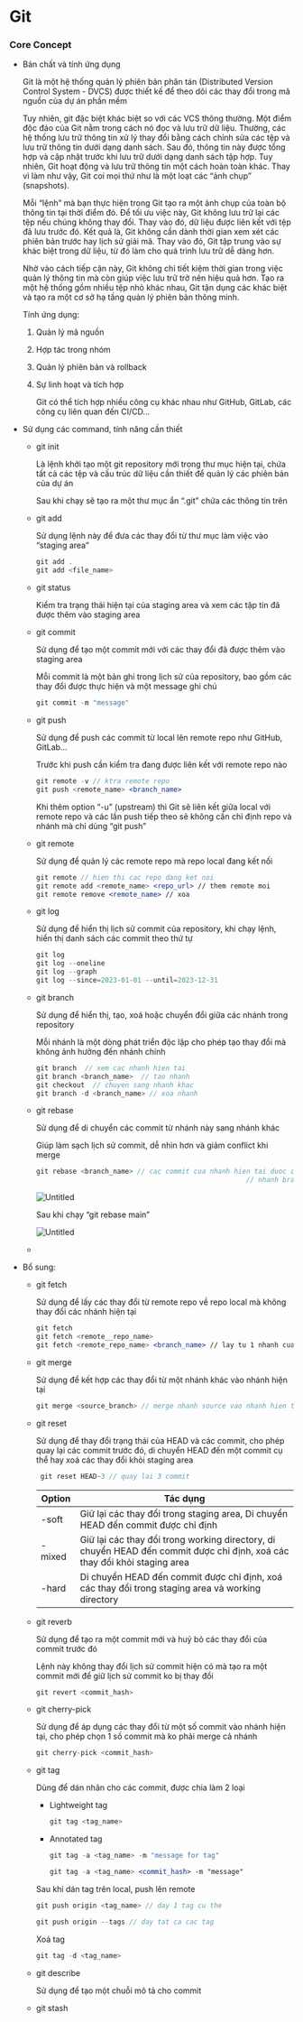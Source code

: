 # Git

### Core Concept

- Bản chất và tính ứng dụng
    
    Git là một hệ thống quản lý phiên bản phân tán (Distributed Version Control System - DVCS) được thiết kế để theo dõi các thay đổi trong mã nguồn của dự án phần mềm
    
    Tuy nhiên, git đặc biệt khác biệt so với các VCS thông thường. Một điểm độc đáo của Git nằm trong cách nó đọc và lưu trữ dữ liệu. Thường, các hệ thống lưu trữ thông tin xử lý thay đổi bằng cách chỉnh sửa các tệp và lưu trữ thông tin dưới dạng danh sách. Sau đó, thông tin này được tổng hợp và cập nhật trước khi lưu trữ dưới dạng danh sách tập hợp. Tuy nhiên, Git hoạt động và lưu trữ thông tin một cách hoàn toàn khác. Thay vì làm như vậy, Git coi mọi thứ như là một loạt các “ảnh chụp” (snapshots).
    
    Mỗi “lệnh” mà bạn thực hiện trong Git tạo ra một ảnh chụp của toàn bộ thông tin tại thời điểm đó. Để tối ưu việc này, Git không lưu trữ lại các tệp nếu chúng không thay đổi. Thay vào đó, dữ liệu được liên kết với tệp đã lưu trước đó. Kết quả là, Git không cần dành thời gian xem xét các phiên bản trước hay lịch sử giải mã. Thay vào đó, Git tập trung vào sự khác biệt trong dữ liệu, từ đó làm cho quá trình lưu trữ dễ dàng hơn.
    
    Nhờ vào cách tiếp cận này, Git không chỉ tiết kiệm thời gian trong việc quản lý thông tin mà còn giúp việc lưu trữ trở nên hiệu quả hơn. Tạo ra một hệ thống gồm nhiều tệp nhỏ khác nhau, Git tận dụng các khác biệt và tạo ra một cơ sở hạ tầng quản lý phiên bản thông minh.
    
    Tính ứng dụng:
    
    1. Quản lý mã nguồn
    2. Hợp tác trong nhóm
    3. Quản lý phiên bản và rollback
    4. Sự linh hoạt và tích hợp
        
        Git có thể tích hợp nhiều công cụ khác nhau như GitHub, GitLab, các công cụ liên quan đến CI/CD…
        
    
- Sử dụng các command, tính năng cần thiết
    - git init
        
        Là lệnh khởi tạo một git repository mới trong thư mục hiện tại, chứa tất cả các tệp và cấu trúc dữ liệu cần thiết để quản lý các phiên bản của dự án
        
        Sau khi chạy sẽ tạo ra một thư mục ẩn “.git” chứa các thông tin trên
        
    - git add
        
        Sử dụng lệnh này để đưa các thay đổi từ thư mục làm việc vào “staging area”
        
        ```jsx
        git add .
        git add <file_name>
        ```
        
    - git status
        
        Kiểm tra trạng thái hiện tại của staging area và xem các tập tin đã được thêm vào staging area
        
    - git commit
        
        Sử dụng để tạo một commit mới với các thay đổi đã được thêm vào staging area
        
        Mỗi commit là một bản ghi trong lịch sử của repository, bao gồm các thay đổi được thực hiện và một message ghi chú
        
        ```jsx
        git commit -m "message"
        ```
        
    - git push
        
        Sử dụng để push các commit từ local lên remote repo như GitHub, GitLab…
        
        Trước khi push cần kiểm tra đang được liên kết với remote repo nào
        
        ```jsx
        git remote -v // ktra remote repo
        git push <remote_name> <branch_name> 
        ```
        
        Khi thêm option “-u” (upstream) thì Git sẽ liên kết giữa local với remote repo và các lần push tiếp theo sẽ không cần chỉ định repo và nhánh mà chỉ dùng “git push” 
        
    - git remote
        
        Sử dụng để quản lý các remote repo mà repo local đang kết nối
        
        ```jsx
        git remote // hien thi cac repo dang ket noi
        git remote add <remote_name> <repo_url> // them remote moi
        git remote remove <remote_name> // xoa  
        ```
        
    - git log
        
        Sử dụng để hiển thị lịch sử commit của repository, khi chạy lệnh, hiển thị danh sách các commit theo thứ tự
        
        ```jsx
        git log
        git log --oneline
        git log --graph
        git log --since=2023-01-01 --until=2023-12-31
        ```
        
    - git branch
        
        Sử dụng để hiển thị, tạo, xoá hoặc chuyển đổi giữa các nhánh trong repository 
        
        Mỗi nhánh là một dòng phát triển độc lập cho phép tạo thay đổi mà không ảnh hưởng đến nhánh chính
        
        ```jsx
        git branch  // xem cac nhanh hien tai
        git branch <branch_name>  // tao nhanh
        git checkout  // chuyen sang nhanh khac
        git branch -d <branch_name> // xoa nhanh
        ```
        
    - git rebase
        
        Sử dụng để di chuyển các commit từ nhánh này sang nhánh khác
        
        Giúp làm sạch lịch sử commit, dễ nhìn hơn và giảm conflict khi merge
        
        ```jsx
        git rebase <branch_name> // cac commit cua nhanh hien tai duoc cho sang
        													// nhanh branch_name
        ```
        
        ![Untitled](Git%20acb790e65e134c43a1320ddc57463103/Untitled.png)
        
        Sau khi chạy “git rebase main”
        
        ![Untitled](Git%20acb790e65e134c43a1320ddc57463103/Untitled%201.png)
        
    - 
- Bổ sung:
    - git fetch
        
        Sử dụng để lấy các thay đổi từ remote repo về repo local mà không thay đổi các nhánh hiện tại
        
        ```jsx
        git fetch 
        git fetch <remote__repo_name>
        git fetch <remote_repo_name> <branch_name> // lay tu 1 nhanh cua remote repo
        ```
        
    - git merge
        
        Sử dụng để kết hợp các thay đổi từ một nhánh khác vào nhánh hiện tại
        
        ```jsx
        git merge <source_branch> // merge nhanh source vao nhanh hien tai
        ```
        
    - git reset
        
        Sử dụng để thay đổi trạng thái của HEAD và các commit, cho phép quay lại các commit trước đó, di chuyển HEAD đến một commit cụ thể hay xoá các thay đổi khỏi staging area
        
        ```jsx
         git reset HEAD~3 // quay lai 3 commit 
        ```
        
        | Option | Tác dụng |
        | --- | --- |
        | -soft | Giữ lại các thay đổi trong staging area, Di chuyển HEAD đến commit được chỉ định |
        | -mixed | Giữ lại các thay đổi trong working directory, di chuyển HEAD đến commit được chỉ định, xoá các thay đổi khỏi staging area |
        | -hard | Di chuyển HEAD đến commit được chỉ định, xoá các thay đổi trong staging area và working directory |
    - git reverb
        
        Sử dụng để tạo ra một commit mới và huỷ bỏ các thay đổi của commit trước đó
        
        Lệnh này không thay đổi lịch sử commit hiện có mà tạo ra một commit mới để giữ lịch sử commit ko bị thay đổi
        
        ```jsx
        git revert <commit_hash> 
        ```
        
    - git cherry-pick
        
        Sử dụng để áp dụng các thay đổi từ một số commit vào nhánh hiện tại, cho phép chọn 1 số commit mà ko phải merge cả nhánh
        
        ```jsx
        git cherry-pick <commit_hash>
        ```
        
    - git tag
        
        Dùng để dán nhãn cho các commit, được chia làm 2 loại
        
        - Lightweight tag
            
            ```jsx
            git tag <tag_name>
            ```
            
        - Annotated tag
            
            ```jsx
            git tag -a <tag_name> -m "message for tag"
            
            git tag -a <tag_name> <commit_hash> -m "message"
            ```
            
        
        Sau khi dán tag trên local, push lên remote
        
        ```jsx
        git push origin <tag_name> // day 1 tag cu the
        
        git push origin --tags // day tat ca cac tag
        ```
        
        Xoá tag
        
        ```jsx
        git tag -d <tag_name>
        ```
        
    - git describe
        
        Sử dụng để tạo một chuỗi mô tả cho commit 
        
    - git stash